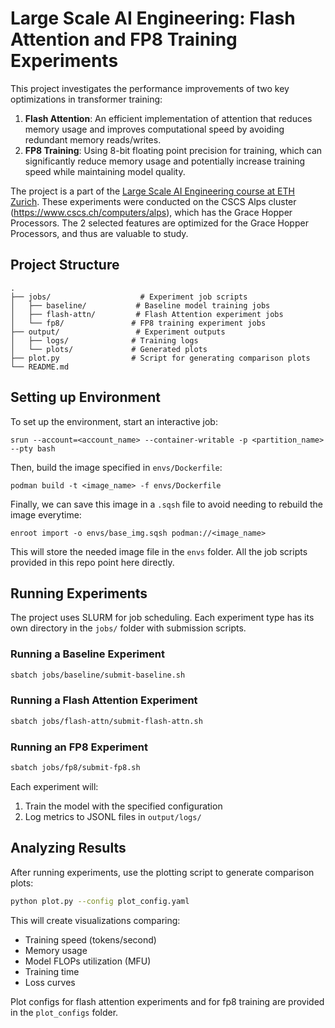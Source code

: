 # Large Scale AI Engineering: Flash Attention and FP8 Training Experiments

This project investigates the performance improvements of two key optimizations in transformer training:
1. **Flash Attention**: An efficient implementation of attention that reduces memory usage and improves computational speed by avoiding redundant memory reads/writes.
2. **FP8 Training**: Using 8-bit floating point precision for training, which can significantly reduce memory usage and potentially increase training speed while maintaining model quality.

The project is a part of the [Large Scale AI Engineering course at ETH Zurich](https://ai.ethz.ch/education/lectures-and-seminars/large-scale-ai-engineering.html). These experiments were conducted on the CSCS Alps cluster (https://www.cscs.ch/computers/alps), which has the Grace Hopper Processors. The 2 selected features are optimized for the Grace Hopper Processors, and thus are valuable to study.

## Project Structure

```
.
├── jobs/                    # Experiment job scripts
│   ├── baseline/           # Baseline model training jobs
│   ├── flash-attn/         # Flash Attention experiment jobs
│   └── fp8/               # FP8 training experiment jobs
├── output/                 # Experiment outputs
│   ├── logs/              # Training logs
│   └── plots/             # Generated plots
├── plot.py                # Script for generating comparison plots
└── README.md
```

## Setting up Environment
To set up the environment, start an interactive job:
```
srun --account=<account_name> --container-writable -p <partition_name> --pty bash
```
Then, build the image specified in `envs/Dockerfile`:
```
podman build -t <image_name> -f envs/Dockerfile
```
Finally, we can save this image in a `.sqsh` file to avoid needing to rebuild the image everytime:
```
enroot import -o envs/base_img.sqsh podman://<image_name>
```
This will store the needed image file in the `envs` folder. All the job scripts provided in this repo point here directly.

## Running Experiments

The project uses SLURM for job scheduling. Each experiment type has its own directory in the `jobs/` folder with submission scripts.

### Running a Baseline Experiment

```bash
sbatch jobs/baseline/submit-baseline.sh
```

### Running a Flash Attention Experiment

```bash
sbatch jobs/flash-attn/submit-flash-attn.sh
```

### Running an FP8 Experiment

```bash
sbatch jobs/fp8/submit-fp8.sh
```

Each experiment will:
1. Train the model with the specified configuration
2. Log metrics to JSONL files in `output/logs/`

## Analyzing Results

After running experiments, use the plotting script to generate comparison plots:

```bash
python plot.py --config plot_config.yaml
```

This will create visualizations comparing:
- Training speed (tokens/second)
- Memory usage
- Model FLOPs utilization (MFU)
- Training time
- Loss curves

Plot configs for flash attention experiments and for fp8 training are provided in the `plot_configs` folder.
